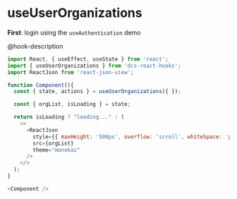# useUserOrganizations

**First**: login using the `useAuthentication` demo

@hook-description

```js
import React, { useEffect, useState } from 'react';
import { useUserOrganizations } from 'dcs-react-hooks';
import ReactJson from 'react-json-view';

function Component(){
  const { state, actions } = useUserOrganizations({ });

  const { orgList, isLoading } = state;

  return isLoading ? "loading..." : (
    <>
      <ReactJson
        style={{ maxHeight: '500px', overflow: 'scroll', whiteSpace: 'pre' }}
        src={orgList}
        theme="monokai"
      />
    </>
  );
}

<Component />
```
